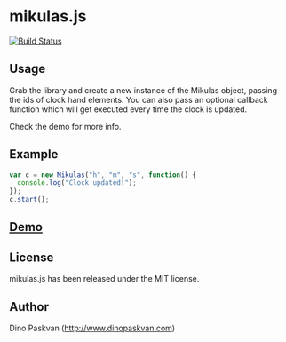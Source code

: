 # mikulas.js
[![Build Status](https://travis-ci.org/dpskvn/mikulas.js.svg?branch=master)](https://travis-ci.org/dpskvn/mikulas.js)
## Usage

Grab the library and create a new instance of the Mikulas object, passing the ids of clock hand elements. You can also pass an optional callback function which will get executed every time the clock is updated.

Check the demo for more info.

## Example

```javascript
var c = new Mikulas("h", "m", "s", function() {
  console.log("Clock updated!");
});
c.start();
```

## [Demo](http://www.dinopaskvan.com/mikulas.js/)

## License

mikulas.js has been released under the MIT license.

## Author

Dino Paskvan (http://www.dinopaskvan.com)